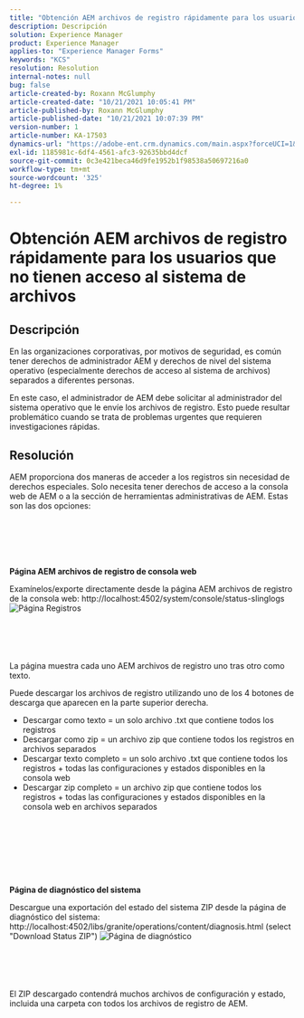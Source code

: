 ```yaml
---
title: "Obtención AEM archivos de registro rápidamente para los usuarios que no tienen acceso al sistema de archivos"
description: Descripción
solution: Experience Manager
product: Experience Manager
applies-to: "Experience Manager Forms"
keywords: "KCS"
resolution: Resolution
internal-notes: null
bug: false
article-created-by: Roxann McGlumphy
article-created-date: "10/21/2021 10:05:41 PM"
article-published-by: Roxann McGlumphy
article-published-date: "10/21/2021 10:07:39 PM"
version-number: 1
article-number: KA-17503
dynamics-url: "https://adobe-ent.crm.dynamics.com/main.aspx?forceUCI=1&pagetype=entityrecord&etn=knowledgearticle&id=3fcd1d03-bb32-ec11-b6e5-000d3a5ba97a"
exl-id: 1185981c-6df4-4561-afc3-92635bbd4dcf
source-git-commit: 0c3e421beca46d9fe1952b1f98538a50697216a0
workflow-type: tm+mt
source-wordcount: '325'
ht-degree: 1%

---
```


# Obtención AEM archivos de registro rápidamente para los usuarios que no tienen acceso al sistema de archivos

## Descripción


En las organizaciones corporativas, por motivos de seguridad, es común tener derechos de administrador AEM y derechos de nivel del sistema operativo (especialmente derechos de acceso al sistema de archivos) separados a diferentes personas.

En este caso, el administrador de AEM debe solicitar al administrador del sistema operativo que le envíe los archivos de registro. Esto puede resultar problemático cuando se trata de problemas urgentes que requieren investigaciones rápidas.


## Resolución


AEM proporciona dos maneras de acceder a los registros sin necesidad de derechos especiales. Solo necesita tener derechos de acceso a la consola web de AEM o a la sección de herramientas administrativas de AEM. Estas son las dos opciones:
<br><br><br><br> <br><br>


<b>Página AEM archivos de registro de consola web</b>

Examínelos/exporte directamente desde la página AEM archivos de registro de la consola web: http://localhost:4502/system/console/status-slinglogs
![Página Registros](https://helpx.adobe.com/aem-forms/kb/getting-log-files-directly-from-aem/jcr%3acontent/main-pars/image.img.png/Capture1.PNG "Página Registros")<br><br><br><br> <br><br>
La página muestra cada uno AEM archivos de registro uno tras otro como texto.

Puede descargar los archivos de registro utilizando uno de los 4 botones de descarga que aparecen en la parte superior derecha.

- Descargar como texto = un solo archivo .txt que contiene todos los registros
- Descargar como zip = un archivo zip que contiene todos los registros en archivos separados
- Descargar texto completo = un solo archivo .txt que contiene todos los registros + todas las configuraciones y estados disponibles en la consola web
- Descargar zip completo = un archivo zip que contiene todos los registros + todas las configuraciones y estados disponibles en la consola web en archivos separados

<br><br><br><br> <br><br>


<b>Página de diagnóstico del sistema</b>

Descargue una exportación del estado del sistema ZIP desde la página de diagnóstico del sistema: http://localhost:4502/libs/granite/operations/content/diagnosis.html (select &quot;Download Status ZIP&quot;)
![Página de diagnóstico](https://helpx.adobe.com/aem-forms/kb/getting-log-files-directly-from-aem/jcr%3acontent/main-pars/image_0.img.png/Capture2.PNG "Página de diagnóstico")<br><br><br><br> <br><br>
El ZIP descargado contendrá muchos archivos de configuración y estado, incluida una carpeta con todos los archivos de registro de AEM.
